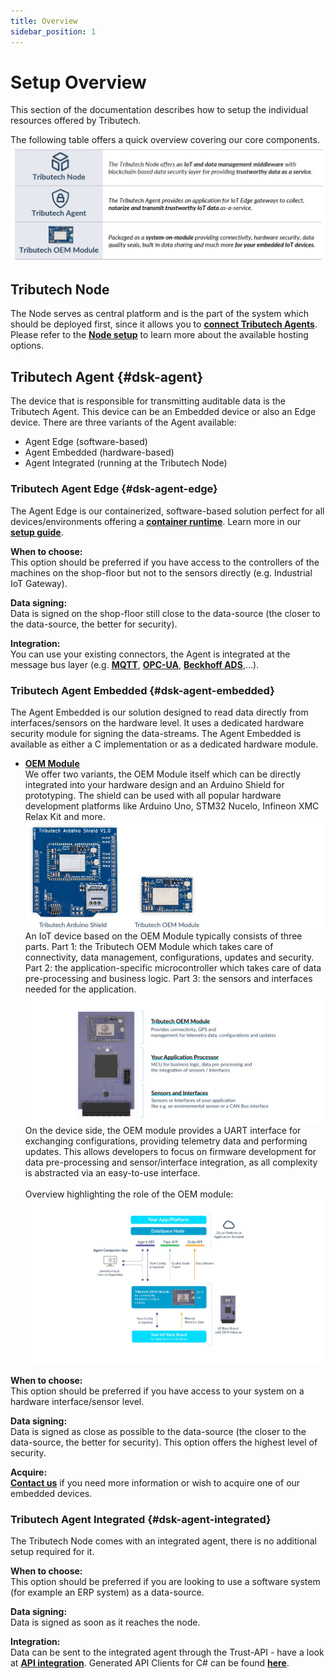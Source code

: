 ```yaml
---
title: Overview
sidebar_position: 1
---
```


# Setup Overview

This section of the documentation describes how to setup the individual resources offered by Tributech.

The following table offers a quick overview covering our core components.
![Product Overview](./img/setupproductoverview.png)


## Tributech Node

The Node serves as central platform and is the part of the system which should be deployed first, since it allows you to [**connect Tributech Agents**](#dsk-agent).
Please refer to the [**Node setup**](./node.md) to learn more about the available hosting options.

## Tributech Agent {#dsk-agent}

The device that is responsible for transmitting auditable data is the Tributech Agent. This device can be an Embedded device or also an Edge device.
There are three variants of the Agent available:

- Agent Edge (software-based)
- Agent Embedded (hardware-based)
- Agent Integrated (running at the Tributech Node)

### Tributech Agent Edge {#dsk-agent-edge}

The Agent Edge is our containerized, software-based solution perfect for all devices/environments offering a [**container runtime**](./agent/requirements.mdx#software-requirements). Learn more in our [**setup guide**](./agent/overview.md).

**When to choose:**<br />
This option should be preferred if you have access to the controllers of the machines on the shop-floor but not to the sensors directly (e.g. Industrial IoT Gateway).

**Data signing:**<br />
Data is signed on the shop-floor still close to the data-source (the closer to the data-source, the better for security).

**Integration:**<br />
You can use your existing connectors, the Agent is integrated at the message bus layer (e.g. [**MQTT**](../provide_data/iot/mqtt.md), [**OPC-UA**](../provide_data/iot/opc-ua.md), [**Beckhoff ADS**](../provide_data/iot/ads.md),...).

### Tributech Agent Embedded {#dsk-agent-embedded}

The Agent Embedded is our solution designed to read data directly from interfaces/sensors on the hardware level. It uses a dedicated hardware security module for signing the data-streams. 
The Agent Embedded is available as either a C implementation or as a dedicated hardware module.

* [**OEM Module**](https://tributech.io/blog/oem-module)  
We offer two variants, the OEM Module itself which can be directly integrated into your hardware design and an Arduino Shield for prototyping.
The shield can be used with all popular hardware development platforms like Arduino Uno, STM32 Nucelo, Infineon XMC Relax Kit and more.  
![OEM Module](./img/OEM_Module.jpg)  
An IoT device based on the OEM Module typically consists of three parts. Part 1: the Tributech OEM Module which takes care of connectivity, data management, configurations, updates and security. Part 2: the application-specific microcontroller which takes care of data pre-processing and business logic. Part 3: the sensors and interfaces needed for the application. 
![OEM Board](./img/OEM_Board.jpg)  
On the device side, the OEM module provides a UART interface for exchanging configurations, providing telemetry data and performing updates. This allows developers to focus on firmware development for data pre-processing and sensor/interface integration, as all complexity is abstracted via an easy-to-use interface.<br/><br/>
Overview highlighting the role of the OEM module:
![OEM Board](./img/OEM_Architecture.jpg)

**When to choose:**<br />
This option should be preferred if you have access to your system on a hardware interface/sensor level.

**Data signing:**<br />
Data is signed as close as possible to the data-source (the closer to the data-source, the better for security). This option offers the highest level of security.

**Acquire:**<br />
[**Contact us**](https://www.tributech.io/about-us/) if you need more information or wish to acquire one of our embedded devices.

### Tributech Agent Integrated {#dsk-agent-integrated}

The Tributech Node comes with an integrated agent, there is no additional setup required for it.

**When to choose:**<br />
This option should be preferred if you are looking to use a software system (for example an ERP system) as a data-source.

**Data signing:**<br />
Data is signed as soon as it reaches the node.

**Integration:**<br />
Data can be sent to the integrated agent through the Trust-API - have a look at [**API integration**](../provide_data/rest.md). Generated API Clients for C# can be found [**here**](https://github.com/tributech-solutions/tributech-dsk-api-clients).
